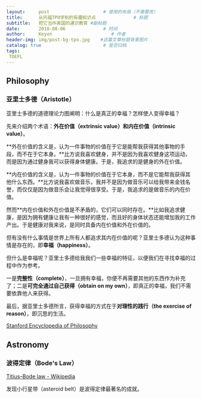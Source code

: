 ```yaml
---
layout:     post                    # 使用的布局（不需要改）
title:      从托福TPO学到的有趣知识点              # 标题 
subtitle:   把它当作美国的通识教育 #副标题
date:       2018-08-06              # 时间
author:     Keyon                      # 作者
header-img: img/post-bg-tpo.jpg    #这篇文章标题背景图片
catalog: true                       # 是否归档
tags:
 TOEFL
---
```


## Philosophy
### 亚里士多德（Aristotle）
亚里士多德的道德理论力图阐明：什么是真正的幸福？怎样使人变得幸福？

先来介绍两个术语：**外在价值（extrinsic value）**和**内在价值（intrinsic value）**。

**外在价值的含义是，认为一件事物的价值在于它是能帮我获得其他事物的手段，而不在于它本身。**比方说我喜欢健身，并不是因为我喜欢健身这项运动，而是因为通过健身我可以获得身体健康。于是，我追求的是健身的外在价值。

**内在价值的含义是，认为一件事物的价值在于它本身，而不是它能帮我获得其他什么东西。**比方说我喜欢做音乐，我并不是因为做音乐可以给我带来金钱名誉，而仅仅是因为做音乐会让我觉得很享受。于是，我追求的是做音乐的内在价值。

然而**内在价值和外在价值是不矛盾的，它们可以同时存在。**比如我追求健康，是因为拥有健康让我有一种很好的感觉，而且好的身体状态还能增加我的工作产出。于是健康对我来说，是同时具备内在价值和外在价值的。

但有没有什么事情是世界上所有人都追求其内在价值的呢？亚里士多德认为这种事情是存在的，即**幸福（happiness）**。

但什么是幸福呢？亚里士多德给我我们一些幸福的特征，以便我们在寻找幸福的过程中作为参考。

一是**完整性（complete）**，一旦拥有幸福，你便不再需要其他的东西作为补充了；二是**可完全通过自己获得（obtain on my own）**，即真正的幸福，我们不需要依靠他人来获得。

最后，据亚里士多德所言，获得幸福的方式在于**对理性的践行（the exercise of reason）**，即沉思的生活。

[Stanford Encyclopedia of Philosophy](https://plato.stanford.edu/entries/value-intrinsic-extrinsic/)

## Astronomy
### 波得定律（Bode's Law）
[Titius–Bode law - Wikipedia](https://en.wikipedia.org/wiki/Titius%E2%80%93Bode_law)

发现小行星带（asteroid belt）是波得定律最著名的成就。